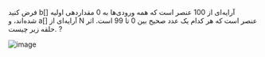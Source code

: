 فرض کنید b[] آرایه‌ای از 100 عنصر است که همه ورودی‌ها به 0 مقداردهی اولیه شده‌اند، و a[] آرایه‌ای از N عنصر است که هر کدام یک عدد صحیح بین 0 تا 99 است. اثر حلقه زیر چیست. ?

![image](https://user-images.githubusercontent.com/80197312/208042691-e2159c59-1138-481a-bbb4-38117263e10d.png)
